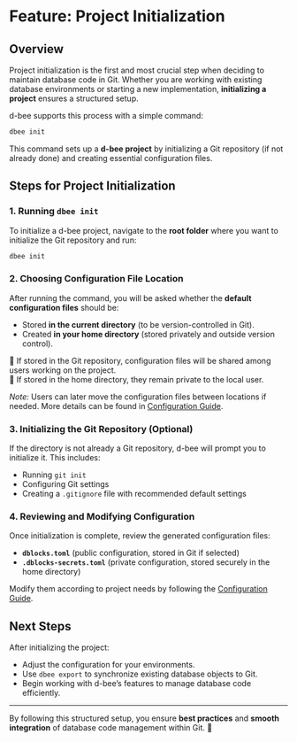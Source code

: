 # Feature: Project Initialization

## Overview
Project initialization is the first and most crucial step when deciding to maintain database code in Git. Whether you are working with existing database environments or starting a new implementation, **initializing a project** ensures a structured setup.

d-bee supports this process with a simple command:
```bash
dbee init
```
This command sets up a **d-bee project** by initializing a Git repository (if not already done) and creating essential configuration files.

## Steps for Project Initialization

### **1. Running `dbee init`**
To initialize a d-bee project, navigate to the **root folder** where you want to initialize the Git repository and run:
```bash
dbee init
```

### **2. Choosing Configuration File Location**
After running the command, you will be asked whether the **default configuration files** should be:
- Stored **in the current directory** (to be version-controlled in Git).
- Created **in your home directory** (stored privately and outside version control).

🔹 If stored in the Git repository, configuration files will be shared among users working on the project.  
🔹 If stored in the home directory, they remain private to the local user.  

*Note:* Users can later move the configuration files between locations if needed. More details can be found in [Configuration Guide](configuration.md).

### **3. Initializing the Git Repository (Optional)**
If the directory is not already a Git repository, d-bee will prompt you to initialize it. This includes:
- Running `git init`
- Configuring Git settings
- Creating a `.gitignore` file with recommended default settings

### **4. Reviewing and Modifying Configuration**
Once initialization is complete, review the generated configuration files:
- **`dblocks.toml`** (public configuration, stored in Git if selected)
- **`.dblocks-secrets.toml`** (private configuration, stored securely in the home directory)

Modify them according to project needs by following the [Configuration Guide](configuration.md).

## Next Steps
After initializing the project:
- Adjust the configuration for your environments.
- Use `dbee export` to synchronize existing database objects to Git.
- Begin working with d-bee’s features to manage database code efficiently.

---
By following this structured setup, you ensure **best practices** and **smooth integration** of database code management within Git. 🚀
